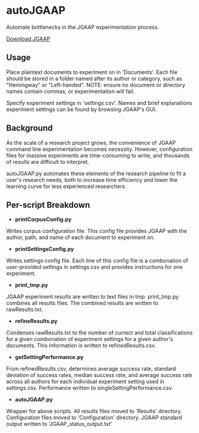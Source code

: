 # autoJGAAP
Automate bottlenecks in the JGAAP experimentation process.

[Download JGAAP](https://github.com/evllabs/JGAAP/releases) 

## Usage

Place plaintext documents to experiment on in 'Documents'. Each file should be stored in a folder named after its author or category, such as "Hemingway" or "Left-handed". NOTE: ensure no document or directory names contain commas, or experimentation will fail.

Specify experiment settings in 'settings.csv'. Names and brief explanations experiment settings can be found by browsing JGAAP's GUI.


## Background

As the scale of a research project grows, the convenience of JGAAP command line experimentation becomes necessity. However, configuration files for massive experiments are time-consuming to write, and thousands of results are difficult to interpret.

autoJGAAP.py automates these elements of the research pipeline to fit a user's research needs, both to increase time efficiency and lower the learning curve for less experienced researchers.

## Per-script Breakdown

* **printCorpusConfig.py**

Writes corpus configuration file. This config file provides JGAAP with the author, path, and name of each document to experiment on.

* **printSettingsConfig.py**

Writes settings config file. Each line of this config file is a combonation of user-provided settings in settings.csv and provides instructions for one experiment.

* **print_tmp.py**

JGAAP experiment results are written to text files in tmp. print_tmp.py combines all results files. The combined results are written to rawResults.txt.

* **refineResults.py**

Condenses rawResults.txt to the number of currect and total classifications for a given combonation of experiment settings for a given author's documents. This information is written to refinedResults.csv.

* **getSettingPerformance.py**

From refinedResults.csv, determines average success rate, standard deviation of success rates, median success rate, and average success rate across all authors for each individual experiment setting used in settings.csv. Performance written to singleSettingPerformance.csv.

* **autoJGAAP.py**

Wrapper for above scripts.
All results files moved to 'Results' directory.
Configuration files moved to 'Configuration' directory.
JGAAP standard output written to 'JGAAP_status_output.txt'




